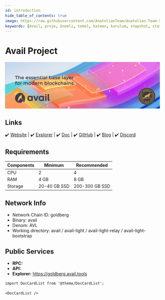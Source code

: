 ```yaml
---
id: introduction
hide_table_of_contents: true
image: https://raw.githubusercontent.com/AnatolianTeam/Anatolian-Team-Services/main/i18n/tr/docusaurus-plugin-content-docs/current/Testnet/Substrate%20Ecosystem/Avail%20Project/img/Avail-Service-Cover.jpg
keywords: [Avail, proje, önemli, temel, katman, kurulum, snapshot, statesync, güncelleme]
---
```


# Avail Project

![Avail Project](./img/Avail-Service.jpg)

## Links

 ✔️ [Website](https://availproject.org/) | ✔️ [Explorer](https://goldberg.avail.tools/) | ✔️ [Doc](https://docs.availproject.org) | ✔️ [GitHub](https://github.com/availproject) | ✔️ [Blog](https://blog.availproject.org/) | ✔️ [Discord](https://discord.gg/BDARnX7dMJ)

## Requirements

| Components | Minimum | **Recommended** |
| ------------ | ------------ | ------------ |
| CPU |	2 | 4 |
| RAM	| 4 GB | 8 GB |
| Storage	| 20-40 GB SSD | 200-300 GB SSD |

## Network Info 

* Network Chain ID: goldberg
* Binary: avail
* Denom: AVL
* Working directory: avail / avail-light / avail-light-relay / avail-light-bootstrap

## Public Services
* **RPC:** 
* **API:** 
* **Explorer:** https://goldberg.avail.tools


```mdx-code-block
import DocCardList from '@theme/DocCardList';

<DocCardList />
```
